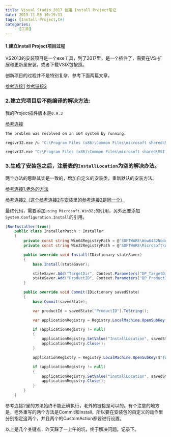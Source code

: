 ```yaml
---
title: Visual Studio 2017 创建 Install Project笔记
date: 2019-11-08 10:19:13
tags: [Install Project,C#]
categories: 
	- [工具]
---
```


#### 1.建立Install Project项目过程

VS2013的安装项目是一个exe工具，到了2017里，是一个插件了，需要在VS-扩展和更新里安装，或者下载VSIX包按照。

创新项目的过程并不是特别复杂，参考下面两篇文章。

[参考连接1](https://blog.csdn.net/dog123xuheyin/article/details/85008071)   [参考链接2](https://www.cnblogs.com/duanweishi/p/11114332.html)

### 2.建立完项目后不能编译的解决方法:

我的Project插件版本是`0.9.3`

[参考连接](https://stackoverflow.com/questions/44907844/windows-installer-project-in-visual-studio-2017)

```bash
The problem was resolved on an x64 system by running:

regsvr32.exe /u "C:\Program Files (x86)\Common Files\microsoft shared\MSI Tools\mergemod.dll"

regsvr32.exe "C:\Program Files (x86)\Common Files\microsoft shared\MSI Tools\mergemod.dll"
```

### 3.生成了安装包之后，注册表的`InstallLocation`为空的解决办法。

两个办法的思路其实是一致的，增加自定义的安装类，重新默认的安装方法。

[参考连接1,老外的方法](http://www.mikebevers.be/blog/2010/01/setup-project-product-installlocation-in-registry-is-empty/)

[参考连接2（这个参考连接2与安装里的参考连接2是同一个）](https://blog.csdn.net/smallbabylong/article/details/78756530)

最终代码，需要添加`using Microsoft.Win32;`的引用，另外还要添加`System.Configuration.Install`的引用。



```c#
[RunInstaller(true)]
    public class InstallerPatch : Installer
    {
        private const string Win64RegistryPath = @"SOFTWARE\Wow6432Node\Microsoft\Windows\CurrentVersion\Uninstall";
        private const string Win32RegistryPath = @"SOFTWARE\Microsoft\Windows\CurrentVersion\Uninstall";

        public override void Install(IDictionary stateSaver)
        {
            base.Install(stateSaver);

            stateSaver.Add("TargetDir", Context.Parameters["DP_TargetDir"]);
            stateSaver.Add("ProductID", Context.Parameters["DP_ProductID"]);
        }

        public override void Commit(IDictionary savedState)
        {
            base.Commit(savedState);

            var productId = savedState["ProductID"].ToString();

            var applicationRegistry = Registry.LocalMachine.OpenSubKey($"{Win64RegistryPath}\\{productId}", true);

            if (applicationRegistry != null)
            {
                applicationRegistry.SetValue("InstallLocation", savedState["TargetDir"].ToString());
                applicationRegistry.Close();
            }

            applicationRegistry = Registry.LocalMachine.OpenSubKey($"{Win32RegistryPath}\\{productId}", true);

            if (applicationRegistry != null)
            {
                applicationRegistry.SetValue("InstallLocation", savedState["TargetDir"].ToString());
                applicationRegistry.Close();
            }
        }
    }
```

参考连接2里的方法始终不能正确执行，老外的链接是可以的。有个注意的地方是，老外重写的两个方法是Commit和Install，所以要在安装包的自定义的动作里分别指定这两个，并且两个的CustomAction都要进行设置。

以上是几个关键点，昨天踩了一上午的坑，终于解决问题。记录下。